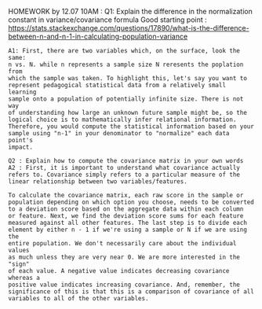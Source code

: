 HOMEWORK by 12.07 10AM : 
	Q1: Explain the difference in the normalization constant in 
    variance/covariance formula
Good starting point : https://stats.stackexchange.com/questions/17890/what-is-the-difference-between-n-and-n-1-in-calculating-population-variance

    A1: First, there are two variables which, on the surface, look the same:
    n vs. N. while n represents a sample size N reresents the poplation from
    which the sample was taken. To highlight this, let's say you want to 
    represent pedagogical statistical data from a relatively small learning
    sample onto a population of potentially infinite size. There is not way
    of understanding how large an unknown future sample might be, so the
    logical choice is to mathematically infer relational information.
    Therefore, you would compute the statistical information based on your
    sample using "n-1" in your denominator to "normalize" each data point's
    impact.

	Q2 : Explain how to compute the covariance matrix in your own words
    A2 : First, it is important to understand what covariance actually
    refers to. Covariance simply refers to a particular measure of the
    linear relationship between two variables/features.
    
    To calculate the covariance matrix, each raw score in the sample or
    population depending on which option you choose, needs to be converted
    to a deviation score based on the aggregate data within each column
    or feature. Next, we find the deviation score sums for each feature
    measured against all other features. The last step is to divide each 
    element by either n - 1 if we're using a sample or N if we are using the 
    entire population. We don't necessarily care about the individual values
    as much unless they are very near 0. We are more interested in the "sign" 
    of each value. A negative value indicates decreasing covariance whereas a 
    positive value indicates increasing covariance. And, remember, the 
    significance of this is that this is a comparison of covariance of all 
    variables to all of the other variables.
